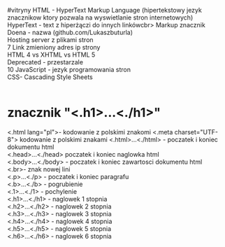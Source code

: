#vitryny
HTML - HyperText Markup Language (hipertekstowy jezyk znacznikow ktory pozwala na wyswietlanie stron internetowych)<br>
HyperText - text z hiperżączi do innych linkówcbr>
Markup znacznik<br>
Doena - nazwa (github.com/Lukaszbuturla)<br>
Hosting server z plikami stron <br> 7 Link zmieniony adres ip strony <br>
HTML 4 vs XHTML vs HTML 5<br>
Deprecated - przestarzale <br> 10 JavaScript - jezyk programowania stron<br>
CSS- Cascading Style Sheets<br>
<br>
<h1>znacznik "<.h1>...<./h1>"</h1>
<.html lang="pl">- kodowanie z polskimi znakomi
<.meta charset="UTF-8"> kodowanie z polskimi znakami
<.html>...<./html> - poczatek i koniec dokumentu html<br>
<.head>...<./head> poczatek i koniec naglowka html<br>
<.body>...<./body> - poczatek i koniec zawartosci dokumentu html<br>
<.br>- znak nowej lini<br>
<.p>...<./p> - poczatek i koniec paragrafu<br>
<.b>...<./b> - pogrubienie<br> 
<.1>...<./1> - pochylenie <br>
<.h1>...<./h1> - naglowek 1 stopnia<br>
<.h2>...<./h2> - naglowek 2 stopnia<br>
<.h3>...<./h3> - naglowek 3 stopnia<br>
<.h4>...<./h4> - naglowek 4 stopnia<br>
<.h5>...<./h5> - naglowek 5 stopnia<br>
<.h6>...<./h6> - naglowek 6 stopnia<br> 
